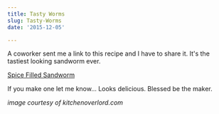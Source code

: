```yaml
---
title: Tasty Worms
slug: Tasty-Worms
date: '2015-12-05'

---
```



A coworker sent me a link to this recipe and I have to share it.  It's the tastiest looking sandworm ever.

[Spice Filled Sandworm](http://kitchenoverlord.com/2015/12/03/dune-week-spice-filled-sandworm/)

If you make one let me know... Looks delicious.  Blessed be the maker.

*image courtesy of kitchenoverlord.com*
